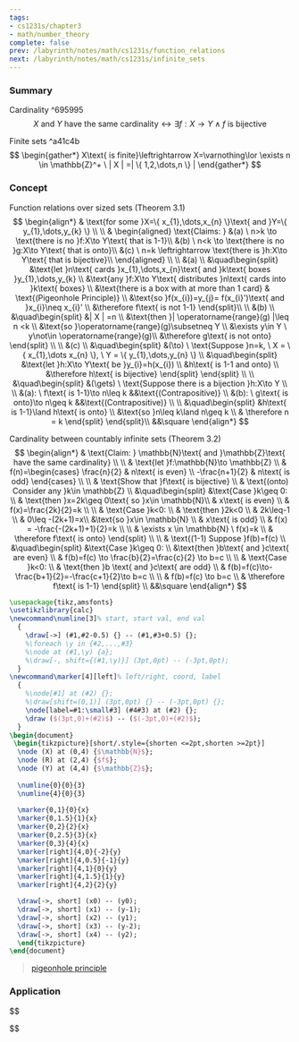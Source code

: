 ```yaml
---
tags:
- cs1231s/chapter3
- math/number_theory
complete: false
prev: /labyrinth/notes/math/cs1231s/function_relations
next: /labyrinth/notes/math/cs1231s/infinite_sets
---
```


   

### Summary
Cardinality ^695995
$$
X\text{ and }Y\text{ have the same cardinality} \leftrightarrow \exists f:X\to Y \land f\text{ is bijective}
$$

Finite sets ^a41c4b
$$
\begin{gather*}
X\text{ is finite}\leftrightarrow X=\varnothing\lor \exists n \in \mathbb{Z}^+ \ | X | =| \{ 1,2,\dots,n \} |  
\end{gather*}
$$

### Concept
Function relations over sized sets (Theorem 3.1)
$$
\begin{align*}
& \text{for some }X=\{ x_{1},\dots,x_{n} \}\text{ and }Y=\{ y_{1},\dots,y_{k} \} \\
\\
& \begin{aligned}
\text{Claims: } &(a) \ n>k \to \text{there is no }f:X\to Y\text{ that is 1-1}\\
&(b) \ n<k \to \text{there is no }g:X\to Y\text{ that is onto}\\
&(c) \ n=k \leftrightarrow \text{there is }h:X\to Y\text{ that is bijective}\\
\end{aligned} \\
\\
&(a) \\
&\quad\begin{split}
&\text{let }n\text{ cards }x_{1},\dots,x_{n}\text{ and }k\text{ boxes }y_{1},\dots,y_{k} \\
&\text{any }f:X\to Y\text{ distributes }n\text{ cards into }k\text{ boxes} \\
&\text{there is a box with at more than 1 card} & \text{(Pigeonhole Principle)} \\
&\text{so }f(x_{i})=y_{j}= f(x_{i}')\text{ and }x_{i}\neq x_{i}' \\
&\therefore f\text{ is not 1-1}
\end{split}\\
\\
&(b) \\
&\quad\begin{split}
&| X | =n \\
&\text{then }| \operatorname{range}(g) |\leq n <k \\
&\text{so }\operatorname{range}(g)\subsetneq Y \\
&\exists y\in Y \ y\not\in \operatorname{range}(g)\\
&\therefore g\text{ is not onto}
\end{split} \\
\\
&(c) \\
&\quad\begin{split}
&(\to) \ \text{Suppose }n=k, \ X = \{ x_{1},\dots x_{n} \}, \ Y = \{ y_{1},\dots,y_{n} \} \\
&\quad\begin{split}
&\text{let }h:X\to Y\text{ be }y_{i}=h(x_{i}) \\
&h\text{ is 1-1 and onto} \\
&\therefore h\text{ is bijective}
\end{split}
\end{split} \\
\\
&\quad\begin{split}
&(\gets) \ \text{Suppose there is a bijection }h:X\to Y \\
\\
&(a): \ f\text{ is 1-1}\to n\leq k &&\text{(Contrapositive)} \\
&(b): \ g\text{ is onto}\to n\geq k &&\text{(Contrapositive)} \\
\\
&\quad\begin{split}
&h\text{ is 1-1}\land h\text{ is onto} \\
&\text{so }n\leq k\land n\geq k \\
& \therefore n = k
\end{split}
\end{split}\\
&&\square
\end{align*}
$$

Cardinality between countably infinite sets (Theorem 3.2)
$$
\begin{align*}
& \text{Claim: } \mathbb{N}\text{ and }\mathbb{Z}\text{ have the same cardinality} \\
\\
& \text{let }f:\mathbb{N}\to \mathbb{Z} \\
& f(n)=\begin{cases}
\frac{n}{2} & n\text{ is even} \\
-\frac{n+1}{2} & n\text{ is odd}
\end{cases} \\
\\
& \text{Show that }f\text{ is bijective} \\
& \text{(onto) Consider any }k\in \mathbb{Z} \\
&\quad\begin{split}
&\text{Case }k\geq 0: \\
& \text{then }x=2k\geq 0\text{ so }x\in \mathbb{N}\\
& x\text{ is even} \\
& f(x)=\frac{2k}{2}=k \\
\\
& \text{Case }k<0: \\
& \text{then }2k<0 \\
& 2k\leq-1 \\
& 0\leq -(2k+1)=x\\
&\text{so }x\in \mathbb{N} \\
& x\text{ is odd} \\
& f(x) = -\frac{-(2k+1)+1}{2}=k \\
\\
& \exists x \in \mathbb{N} \ f(x)=k \\
& \therefore f\text{ is onto}
\end{split} \\
\\
& \text{(1-1) Suppose }f(b)=f(c) \\
&\quad\begin{split}
&\text{Case }k\geq 0: \\
&\text{then }b\text{ and }c\text{ are even} \\
& f(b)=f(c) \to \frac{b}{2}=\frac{c}{2} \to b=c \\
\\
& \text{Case }k<0: \\
& \text{then }b \text{ and }c\text{ are odd} \\
& f(b)=f(c)\to-\frac{b+1}{2}=-\frac{c+1}{2}\to b=c \\
\\
& f(b)=f(c) \to b=c \\
& \therefore f\text{ is 1-1}
\end{split} \\
&&\square
\end{align*}
$$
```tikz
\usepackage{tikz,amsfonts}
\usetikzlibrary{calc}
\newcommand\numline[3]% start, start val, end val
  {
	\draw[->] (#1,#2-0.5) {} -- (#1,#3+0.5) {};
	%\foreach \y in {#2,...,#3}
	%\node at (#1,\y) {a};
	%\draw[-, shift={(#1,\y)}] (3pt,0pt) -- (-3pt,0pt);
  }
\newcommand\marker[4][left]% left/right, coord, label
  {
	%\node[#1] at (#2) {};
	%\draw[shift=(0,1)] (3pt,0pt) {} -- (-3pt,0pt) {};
	\node[label=#1:\small#3] (#4#3) at (#2) {};
	\draw ($(3pt,0)+(#2)$) -- ($(-3pt,0)+(#2)$);
  }
\begin{document}
 \begin{tikzpicture}[short/.style={shorten <=2pt,shorten >=2pt}]
  \node (X) at (0,4) {$\mathbb{N}$};
  \node (R) at (2,4) {$f$};
  \node (Y) at (4,4) {$\mathbb{Z}$};
  
  \numline{0}{0}{3}
  \numline{4}{0}{3}
  
  \marker{0,1}{0}{x}
  \marker{0,1.5}{1}{x}
  \marker{0,2}{2}{x}
  \marker{0,2.5}{3}{x}
  \marker{0,3}{4}{x}
  \marker[right]{4,0}{-2}{y}
  \marker[right]{4,0.5}{-1}{y}
  \marker[right]{4,1}{0}{y}
  \marker[right]{4,1.5}{1}{y}
  \marker[right]{4,2}{2}{y}

  \draw[->, short] (x0) -- (y0);
  \draw[->, short] (x1) -- (y-1);
  \draw[->, short] (x2) -- (y1);
  \draw[->, short] (x3) -- (y-2);
  \draw[->, short] (x4) -- (y2);
  \end{tikzpicture}
\end{document} 
```
> [pigeonhole principle](/labyrinth/notes/math/cs1231s/fundemental_methods_of_proof#^f49094)

### Application
$$

$$
